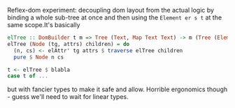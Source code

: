 Reflex-dom experiment: decoupling dom layout from the actual logic by binding a whole sub-tree at once and then using the `Element er s t` at the same scope.It's basically
```haskell
elTree :: DomBuilder t m => Tree (Text, Map Text Text) -> m (Tree (Element EventResult (DomBuilderSpace m) t))
elTree (Node (tg, attrs) children) = do
  (n, cs) <- elAttr' tg attrs $ traverse elTree children
  pure $ Node n cs

t <- elTree $ blabla
case t of ...
```
but with fancier types to make it safe and allow.
Horrible ergonomics though - guess we'll need to wait for linear types.
